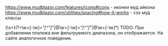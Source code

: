 ﻿https://www.mudblazor.com/features/icons#icons - иконки муд айкона
https://www.mudblazor.com/utilities/spacing#how-it-works - css муд классы

(\s+)(?=\w+[-\w]*="[^"]*"|@\w+[-\w]*="[^"]*"|@\w+[-\w]*)
TODO: При добавлении платежа вне фильтруемого диапазона, он отображается. На сайте аналогичное поведение. 
